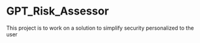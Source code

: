 # GPT_Risk_Assessor
This project is to work on a solution to simplify security personalized to the user
